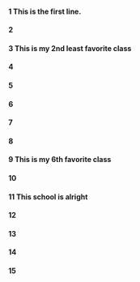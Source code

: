#### 1 This is the first line.  
#### 2
#### 3 This is my 2nd least favorite class
#### 4
#### 5
#### 6
#### 7
#### 8
#### 9 This is my 6th favorite class
#### 10
#### 11 This school is alright
#### 12
#### 13
#### 14
#### 15